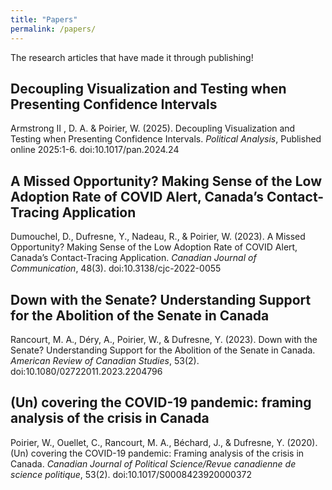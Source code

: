 ```yaml
---
title: "Papers"
permalink: /papers/
---
```

<p><font color="#56018D"> <i class="fa fa-otter"></i> </font> The research articles that have made it through publishing!</p>

## Decoupling Visualization and Testing when Presenting Confidence Intervals
Armstrong II , D. A. & Poirier, W. (2025). Decoupling Visualization and Testing when Presenting Confidence Intervals. *Political Analysis*, Published online 2025:1-6. doi:10.1017/pan.2024.24 \
  <a href="https://www.cambridge.org/core/journals/political-analysis/article/decoupling-visualization-and-testing-when-presenting-confidence-intervals/1926867029A7A42DE520866923C05274#article" class="btn--faicon">
    <i class="fa fa-rocket"></i>
  </a>
  <a href="/files/pdf/armstrong_poirier_2025.pdf" class="btn--faicon">
    <i class="fa fa-paperclip"></i>
  </a>

## A Missed Opportunity? Making Sense of the Low Adoption Rate of COVID Alert, Canada’s Contact-Tracing Application
Dumouchel, D., Dufresne, Y., Nadeau, R., & Poirier, W. (2023). A Missed Opportunity? Making Sense of the Low Adoption Rate of COVID Alert, Canada’s Contact-Tracing Application. *Canadian Journal of Communication*, 48(3). doi:10.3138/cjc-2022-0055 \
  <a href="https://cjc.utpjournals.press/doi/full/10.3138/cjc-2022-0055" class="btn--faicon">
    <i class="fa fa-rocket"></i>
  </a>
  <a href="/files/pdf/dumouchel_etal_2023.pdf" class="btn--faicon">
    <i class="fa fa-paperclip"></i>
  </a>

## Down with the Senate? Understanding Support for the Abolition of the Senate in Canada
Rancourt, M. A., Déry, A., Poirier, W., & Dufresne, Y. (2023). Down with the Senate? Understanding Support for the Abolition of the Senate in Canada. *American Review of Canadian Studies*, 53(2). doi:10.1080/02722011.2023.2204796 \
<a href="https://www.tandfonline.com/doi/full/10.1080/02722011.2023.2204796" class="btn--faicon">
    <i class="fa fa-rocket"></i>
  </a>
  <a href="/files/pdf/rancourt_etal_2023.pdf" class="btn--faicon">
    <i class="fa fa-paperclip"></i>
  </a>

## (Un) covering the COVID-19 pandemic: framing analysis of the crisis in Canada
Poirier, W., Ouellet, C., Rancourt, M. A., Béchard, J., & Dufresne, Y. (2020). (Un) covering the COVID-19 pandemic: Framing analysis of the crisis in Canada. *Canadian Journal of Political Science/Revue canadienne de science politique*, 53(2). doi:10.1017/S0008423920000372 \
<a href="https://www.cambridge.org/core/journals/canadian-journal-of-political-science-revue-canadienne-de-science-politique/article/uncovering-the-covid19-pandemic-framing-analysis-of-the-crisis-in-canada/FCB77E3736D11AF4EC9661F13A389CD4" class="btn--faicon">
    <i class="fa fa-rocket"></i>
  </a>
  <a href="/files/pdf/poirier_etal_2020.pdf" class="btn--faicon">
    <i class="fa fa-paperclip"></i>
  </a>